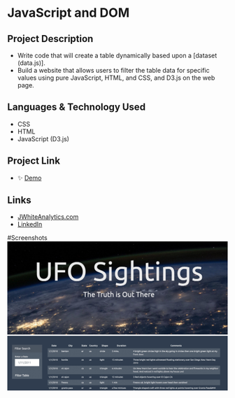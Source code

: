 # JavaScript and DOM

## Project Description

- Write code that will create a table dynamically based upon a [dataset (data.js)].
- Build a website that allows users to filter the table data for specific values using pure JavaScript, HTML, and CSS, and D3.js on the web page.

## Languages & Technology Used

- CSS
- HTML
- JavaScript (D3.js)

## Project Link

- ✨ [Demo](https://jimmywhite1987.github.io/JavaScript-and-DOM/)

## Links
- [JWhiteAnalytics.com](https://jwhiteanalytics.com)
- [LinkedIn](https://www.linkedin.com/in/jimmywhite1987)

#Screenshots
![image](/Images/screenshot1.png)
![image](/Images/screenshot2.png)

